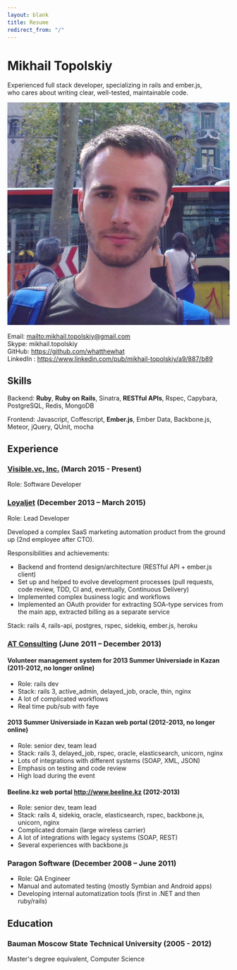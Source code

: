 ```yaml
---
layout: blank
title: Resume
redirect_from: "/"
---
```


# Mikhail Topolskiy

Experienced full stack developer, specializing in rails and ember.js,<br />
who cares about writing clear, well-tested, maintainable code.

<img class="avatar" src="/public/images/avatar.jpg">

Email: <mailto:mikhail.topolskiy@gmail.com><br />
Skype: mikhail.topolskiy<br />
GitHub: <https://github.com/whatthewhat><br />
LinkedIn : <https://www.linkedin.com/pub/mikhail-topolskiy/a9/887/b89>

## Skills

Backend: **Ruby**, **Ruby on Rails**, Sinatra, **RESTful APIs**, Rspec, Capybara, PostgreSQL, Redis, MongoDB

Frontend: Javascript, Coffescript, **Ember.js**, Ember Data, Backbone.js, Meteor, jQuery, QUnit, mocha


## Experience

### [Visible.vc, Inc.](https://visible.vc) (March 2015 - Present)
Role: Software Developer

### [Loyaljet](http://loyaljet.ru) (December 2013 – March 2015)
Role: Lead Developer

Developed a complex SaaS marketing automation product from the ground up (2nd employee after CTO).

Responsibilities and achievements:

- Backend and frontend design/architecture (RESTful API + ember.js client)
- Set up and helped to evolve development processes (pull requests, code review, TDD, CI and, eventually, Continuous Delivery)
- Implemented complex business logic and workflows
- Implemented an OAuth provider for extracting SOA-type services from the main app, extracted billing as a separate service

Stack: rails 4, rails-api, postgres, rspec, sidekiq, ember.js, heroku


### [AT Consulting](http://en.at-consulting.ru/) (June 2011 – December 2013)

#### Volunteer management system for 2013 Summer Universiade in Kazan (2011-2012, no longer online)
- Role: rails dev
- Stack: rails 3, active\_admin, delayed\_job, oracle, thin, nginx
- A lot of complicated workflows
- Real time pub/sub with faye

#### 2013 Summer Universiade in Kazan web portal (2012-2013, no longer online)
- Role: senior dev, team lead
- Stack: rails 3, delayed_job, rspec, oracle, elasticsearch, unicorn, nginx
- Lots of integrations with different systems (SOAP, XML, JSON)
- Emphasis on testing and code review
- High load during the event

#### Beeline.kz web portal <http://www.beeline.kz> (2012-2013)
- Role: senior dev, team lead
- Stack: rails 4, sidekiq, oracle, elasticsearch, rspec, backbone.js, unicorn, nginx
- Complicated domain (large wireless carrier)
- A lot of integrations with legacy systems (SOAP, REST)
- Several experiences with backbone.js


### Paragon Software (December 2008 – June 2011)

- Role: QA Engineer
- Manual and automated testing (mostly Symbian and Android apps)
- Developing internal automatization tools (first in .NET and then ruby/rails)


## Education

### Bauman Moscow State Technical University (2005 - 2012)
Master's degree equivalent, Computer Science
